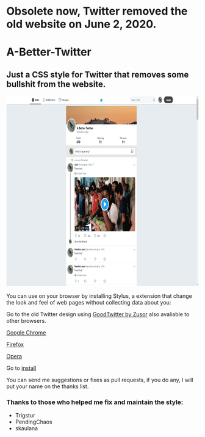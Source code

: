 #                                   Obsolete now, Twitter removed the old website on June 2, 2020.

# A-Better-Twitter
## Just a CSS style for Twitter that removes some bullshit from the website.

<p align="center">
    <img src="Screenshot.png" height="500">
</p>

You can use on your browser by installing Stylus, a extension that change the look and feel of web pages without collecting data about you:

Go to the old Twitter design using [GoodTwitter by Zusor](https://github.com/ZusorCode/GoodTwitterChrome) also avaliable to other browsers.

[Google Chrome](https://chrome.google.com/webstore/detail/stylus/clngdbkpkpeebahjckkjfobafhncgmne)

[Firefox](https://addons.mozilla.org/firefox/addon/styl-us/)

[Opera](https://addons.opera.com/extensions/details/stylus/)

Go to [install](https://userstyles.org/styles/155039/a-better-twitter)

You can send me suggestions or fixes as pull requests, if you do any, I will put your name on the thanks list.

### Thanks to those who helped me fix and maintain the style:

* Trigstur
* PendingChaos
* skaulana
